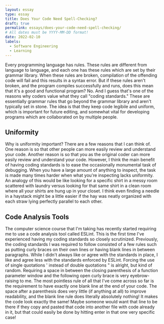 ```yaml
---
layout: essay
type: essay
title: Does Your Code Need Spell-Checking?
draft: true
permalink: essays/does-your-code-need-spell-checking/
# All dates must be YYYY-MM-DD format!
date: 2022-02-10
labels:
  - Software Engineering
  - Learning
---
```


Every programming language has rules. These rules are different from language to language, and each one has these rules which are set by their grammar library. When these rules are broken, compilation of the offending code will fail and this results in a syntax error. But if these rules aren't broken, and the program compiles successfully and runs, does this mean that it's a good and functional program? No. And I guess that's one of the reasons why coders value what they call "coding standards." These are essentially grammar rules that go beyond the grammar library and aren't typically set in stone. The idea is that they keep code legibile and uniform, which is important for future editing, and somewhat vital for developing programs which are collaborated on by multiple people.
<h2>Uniformity</h2>
Why is uniformity important? There are a few reasons that I can think of. One reason is so that other people can more easily review and understand your code. Another reason is so that you as the original coder can more easily review and understand your code. However, I think the main benefit of having coding standards is to ease the occasionally monumental task of debugging. When you have a large amount of anything to inspect, the task is made many times harder when what you're inspecting lacks uniformity. An analogy of this would be like looking for a specific shirt in a messy room scattered with laundry versus looking for that same shirt in a clean room where all your shirts are hung up in your closet. I think even finding a needle in a haystack might be a little easier if the hay was neatly organized with each straw lying perfectly parallel to each other.
<h2>Code Analysis Tools</h2>
The computer science course that I'm taking has recently started requiring me to use a code analysis tool called ESLint. This is the first time I've experienced having my coding standards so closely scrutinized. Previously, the coding standards I was required to follow consisted of a few rules such as putting curly braces on their own lines or having blank lines in between paragraphs. While I didn't always like or agree with the standards in place, I like and agree less with the standards enforced by ESLint. Forcing the use of single quotations ' instead of double quotations " is alright, but kind of random. Requiring a space in between the closing parenthesis of a function parameter window and the following open curly brace is very eyebrow-raising to me. The most pointless rule of all that I've come across so far is the requirement to have exactly one blank line at the end of your code. The space after a parenthesis does very little (if anything at all) to improve readability, and the blank line rule does literally absolutely nothing! It makes the code look exactly the same! Maybe someone would want that line to be there if they copy and pasted that code into another file with code already in it, but that could easily be done by hitting enter in that one very specific case!
<br>
<br>